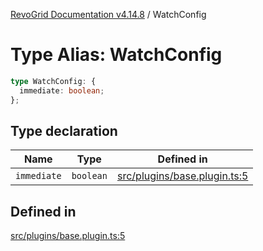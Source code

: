 [RevoGrid Documentation v4.14.8](README.md) / WatchConfig

# Type Alias: WatchConfig

```ts
type WatchConfig: {
  immediate: boolean;
};
```

## Type declaration

| Name | Type | Defined in |
| ------ | ------ | ------ |
| `immediate` | `boolean` | [src/plugins/base.plugin.ts:5](https://github.com/revolist/revogrid/blob/e548e2f67dd1ccbf7f1e03dfbe23431ad8065184/src/plugins/base.plugin.ts#L5) |

## Defined in

[src/plugins/base.plugin.ts:5](https://github.com/revolist/revogrid/blob/e548e2f67dd1ccbf7f1e03dfbe23431ad8065184/src/plugins/base.plugin.ts#L5)
